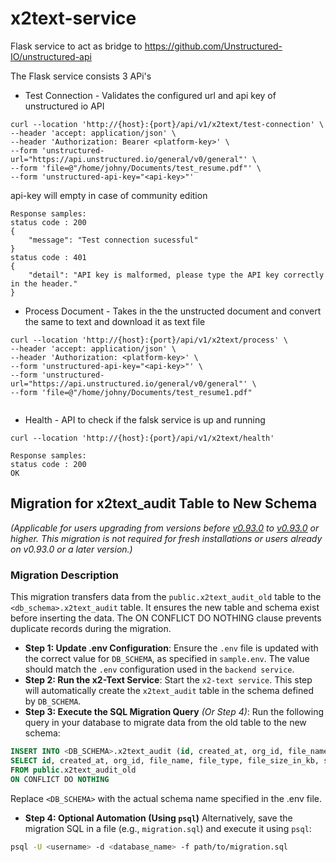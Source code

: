 # x2text-service

Flask service to act as bridge to https://github.com/Unstructured-IO/unstructured-api

The Flask service consists 3 APi's

- Test Connection - Validates the configured url and api key of unstructured io  API

```
curl --location 'http://{host}:{port}/api/v1/x2text/test-connection' \
--header 'accept: application/json' \
--header 'Authorization: Bearer <platform-key>' \
--form 'unstructured-url="https://api.unstructured.io/general/v0/general"' \
--form 'file=@"/home/johny/Documents/test_resume.pdf"' \
--form 'unstructured-api-key="<api-key>"'  

```

api-key will empty in case of community edition

```
Response samples:
status code : 200
{
    "message": "Test connection sucessful"
}
status code : 401
{
    "detail": "API key is malformed, please type the API key correctly in the header."
}
```


- Process Document - Takes in the the unstructed document and convert the same to text and download it as text file

```
curl --location 'http://{host}:{port}/api/v1/x2text/process' \
--header 'accept: application/json' \
--header 'Authorization: <platform-key>' \
--form 'unstructured-api-key="<api-key>"' \
--form 'unstructured-url="https://api.unstructured.io/general/v0/general"' \
--form 'file=@"/home/johny/Documents/test_resume1.pdf"


```

- Health - API to check if the falsk service is up and running
```
curl --location 'http://{host}:{port}/api/v1/x2text/health'

Response samples:
status code : 200
OK
```

## Migration for x2text_audit Table to New Schema
*(Applicable for users upgrading from versions before [v0.93.0](https://github.com/Zipstack/unstract/releases/tag/v0.93.0) to [v0.93.0](https://github.com/Zipstack/unstract/releases/tag/v0.93.0) or higher. This migration is not required for fresh installations or users already on v0.93.0 or a later version.)*

### Migration Description
This migration transfers data from the `public.x2text_audit_old` table to the `<db_schema>.x2text_audit` table. It ensures the new table and schema exist before inserting the data. The ON CONFLICT DO NOTHING clause prevents duplicate records during the migration.

- **Step 1: Update .env Configuration**: Ensure the `.env` file is updated with the correct value for `DB_SCHEMA`, as specified in `sample.env`. The value should match the `.env` configuration used in the `backend service`.
- **Step 2: Run the x2-Text Service**: Start the `x2-text service`. This step will automatically create the `x2text_audit` table in the schema defined by `DB_SCHEMA`.
- **Step 3: Execute the SQL Migration Query** *(Or Step 4)*: Run the following query in your database to migrate data from the old table to the new schema:

```sql
INSERT INTO <DB_SCHEMA>.x2text_audit (id, created_at, org_id, file_name, file_type, file_size_in_kb, status)
SELECT id, created_at, org_id, file_name, file_type, file_size_in_kb, status
FROM public.x2text_audit_old
ON CONFLICT DO NOTHING
```
Replace `<DB_SCHEMA>` with the actual schema name specified in the .env file.

- **Step 4: Optional Automation (Using `psql`)**
Alternatively, save the migration SQL in a file (e.g., `migration.sql`) and execute it using `psql`:
```bash
psql -U <username> -d <database_name> -f path/to/migration.sql
```
